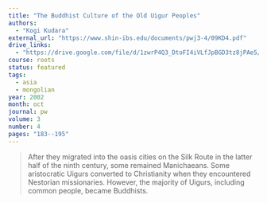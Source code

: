 ```yaml
---
title: "The Buddhist Culture of the Old Uigur Peoples"
authors:
  - "Kogi Kudara"
external_url: "https://www.shin-ibs.edu/documents/pwj3-4/09KD4.pdf"
drive_links:
  - "https://drive.google.com/file/d/1zwrP4Q3_DtoFI4iVLfJpBGD3tz8jPAe5/view?usp=drivesdk"
course: roots
status: featured
tags:
  - asia
  - mongolian
year: 2002
month: oct
journal: pw
volume: 3
number: 4
pages: "183--195"
---
```


> After they migrated into the oasis cities on the Silk Route in the latter
half of the ninth century, some remained Manichaeans. Some aristocratic
Uigurs converted to Christianity when they encountered Nestorian missionaries.
However, the majority of Uigurs, including common people, became Buddhists.
